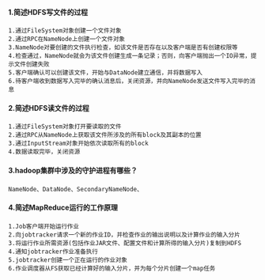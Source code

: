 #### 1.简述HDFS写文件的过程
```
1.通过FileSystem对象创建一个文件对象
2.通过RPC在NameNode上创建一个文件对象
3.NameNode对要创建的文件执行检查，如该文件是否存在以及客户端是否有创建权限等
4.检查通过，NameNode就会为该文件创建生成一条记录；否则，向客户端抛出一个IO异常，提示文件创建失败
5.客户端确认可以创建该文件，开始与DataNode建立通信，并将数据写入
6.待客户端收到数据写入完毕的确认消息后，关闭资源，并向NameNode发送文件写入完毕的消息
```

#### 2.简述HDFS读文件的过程
```
1.通过FileSystem对象打开要读取的文件
2.通过RPC从NameNode上获取该文件所涉及的所有block及其副本的位置
3.通过InputStream对象开始依次读取所有的block
4.数据读取完毕，关闭资源
```
#### 3.hadoop集群中涉及的守护进程有哪些？
```
NameNode、DataNode、SecondaryNameNode、
```

#### 4.简述MapReduce运行的工作原理
```
1.Job客户端开始运行作业
2.向jobtracker请求一个新的作业ID，并检查作业的输出说明以及计算作业的输入分片
3.将运行作业所需资源(包括作业JAR文件、配置文件和计算所得的输入分片)复制到HDFS
4.通知jobtracker作业准备执行
5.jobtracker创建一个正在运行的作业对象
6.作业调度器从FS获取已经计算好的输入分片，并为每个分片创建一个map任务
```

